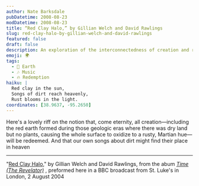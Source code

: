```yaml
---
author: Nate Barksdale
pubDatetime: 2008-08-23
modDatetime: 2008-08-23
title: “Red Clay Halo,” by Gillian Welch and David Rawlings
slug: red-clay-halo-by-gillian-welch-and-david-rawlings
featured: false
draft: false
description: An exploration of the interconnectedness of creation and redemption, tied together through the theme of dirt and music.
emoji: 🌍
tags:
  - 🌱 Earth
  - 🎶 Music
  - 🔥 Redemption
haiku: |
  Red clay in the sun,  
  Songs of dirt reach heavenly,  
  Rust blooms in the light.
coordinates: [38.9637, -95.2650]
---
```


Here's a lovely riff on the notion that, come eternity, all creation—including the red earth formed during those geologic eras where there was dry land but no plants, causing the whole surface to oxidize to a rusty, Martian hue—will be redeemed. And that our own songs about dirt might find their place in heaven

---

"[Red Clay Halo](http://www.youtube.com/watch?v=i7knB3VtAqY)," by Gillian Welch and David Rawlings, from the abum _[Time (The Revelator)](http://www.amazon.com/Time-Revelator-Gillian-Welch/dp/B00005N8CQ/ref=sr_1_1?ie=UTF8&s=music&qid=1219519354&sr=8-1)_ , preformed here in a BBC broadcast from St. Luke's in London, 2 August 2004
